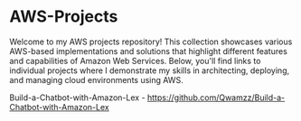# AWS-Projects
Welcome to my AWS projects repository! This collection showcases various AWS-based implementations and solutions that highlight different features and capabilities of Amazon Web Services. Below, you'll find links to individual projects where I demonstrate my skills in architecting, deploying, and managing cloud environments using AWS.

Build-a-Chatbot-with-Amazon-Lex - https://github.com/Qwamzz/Build-a-Chatbot-with-Amazon-Lex
